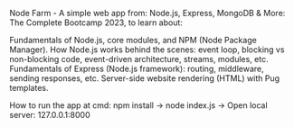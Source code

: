 Node Farm - A simple web app from: Node.js, Express, MongoDB & More: The Complete Bootcamp 2023, to learn about:

Fundamentals of Node.js, core modules, and NPM (Node Package Manager).
How Node.js works behind the scenes: event loop, blocking vs non-blocking code, event-driven architecture, streams, modules, etc.
Fundamentals of Express (Node.js framework): routing, middleware, sending responses, etc.
Server-side website rendering (HTML) with Pug templates.

How to run the app at cmd:
npm install ->
node index.js  ->
Open local server: 127.0.0.1:8000
